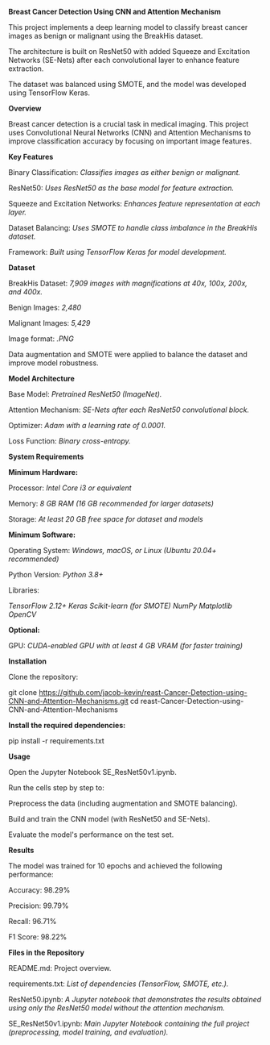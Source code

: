 ****Breast Cancer Detection Using CNN and Attention Mechanism****

This project implements a deep learning model to classify breast cancer images as benign or malignant using the BreakHis dataset.

The architecture is built on ResNet50 with added Squeeze and Excitation Networks (SE-Nets) after each convolutional layer to enhance feature extraction.

The dataset was balanced using SMOTE, and the model was developed using TensorFlow Keras.


**Overview**

Breast cancer detection is a crucial task in medical imaging. This project uses Convolutional Neural Networks (CNN) and Attention Mechanisms to improve classification accuracy by focusing on important image features.

**Key Features**

Binary Classification: _Classifies images as either benign or malignant._

ResNet50: _Uses ResNet50 as the base model for feature extraction._

Squeeze and Excitation Networks: _Enhances feature representation at each layer._

Dataset Balancing: _Uses SMOTE to handle class imbalance in the BreakHis dataset._

Framework: _Built using TensorFlow Keras for model development._


**Dataset**

BreakHis Dataset: _7,909 images with magnifications at 40x, 100x, 200x, and 400x._

Benign Images: _2,480_

Malignant Images: _5,429_

Image format: _.PNG_

Data augmentation and SMOTE were applied to balance the dataset and improve model robustness.


**Model Architecture**

Base Model: _Pretrained ResNet50 (ImageNet)._

Attention Mechanism: _SE-Nets after each ResNet50 convolutional block._

Optimizer: _Adam with a learning rate of 0.0001._

Loss Function: _Binary cross-entropy._


****System Requirements****

**Minimum Hardware:**

Processor: _Intel Core i3 or equivalent_

Memory: _8 GB RAM (16 GB recommended for larger datasets)_

Storage: _At least 20 GB free space for dataset and models_

**Minimum Software:**

Operating System: _Windows, macOS, or Linux (Ubuntu 20.04+ recommended)_

Python Version: _Python 3.8+_

Libraries:

_TensorFlow 2.12+
Keras
Scikit-learn (for SMOTE)
NumPy
Matplotlib
OpenCV_

**Optional:**

GPU: _CUDA-enabled GPU with at least 4 GB VRAM (for faster training)_


**Installation**

Clone the repository:

git clone https://github.com/jacob-kevin/reast-Cancer-Detection-using-CNN-and-Attention-Mechanisms.git
cd reast-Cancer-Detection-using-CNN-and-Attention-Mechanisms


**Install the required dependencies:**

pip install -r requirements.txt


**Usage**

Open the Jupyter Notebook SE_ResNet50v1.ipynb.

Run the cells step by step to:

Preprocess the data (including augmentation and SMOTE balancing).

Build and train the CNN model (with ResNet50 and SE-Nets).

Evaluate the model's performance on the test set.


**Results**

The model was trained for 10 epochs and achieved the following performance:


Accuracy: 98.29%

Precision: 99.79%

Recall: 96.71%

F1 Score: 98.22%


**Files in the Repository** 

README.md: Project overview.

requirements.txt: _List of dependencies (TensorFlow, SMOTE, etc.)._

ResNet50.ipynb: _A Jupyter notebook that demonstrates the results obtained using only the ResNet50 model without the attention mechanism._

SE_ResNet50v1.ipynb: _Main Jupyter Notebook containing the full project (preprocessing, model training, and evaluation)._
